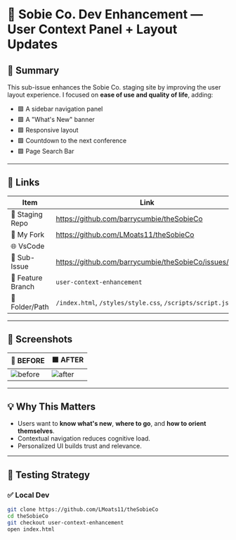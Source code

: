 # 🐝 Sobie Co. Dev Enhancement — User Context Panel + Layout Updates

## 🎯 Summary

This sub-issue enhances the Sobie Co. staging site by improving the user layout experience. I focused on **ease of use and quality of life**, adding:

- 🟩 A sidebar navigation panel
- 🟩 A "What's New" banner
- 🟩 Responsive layout
- 🟩 Countdown to the next conference
- 🟩 Page Search Bar

---

## 🔗 Links

| Item                | Link |
|---------------------|------|
| 🐝 Staging Repo     | https://github.com/barrycumbie/theSobieCo |
| 🤠 My Fork          | https://github.com/LMoats11/theSobieCo |
| 🌐 VsCode                                                    |
| 🐝 Sub-Issue        | https://github.com/barrycumbie/theSobieCo/issues/XX |
| 🤠 Feature Branch   | `user-context-enhancement` |
| 📁 Folder/Path      | `/index.html`, `/styles/style.css`, `/scripts/script.js` |

---

## 📸 Screenshots

| 🔴 BEFORE | 🟩 AFTER |
|----------|---------|
| ![before](images/before.png) | ![after](screenshots/after.png) |

---

## 💡 Why This Matters

- Users want to **know what's new**, **where to go**, and **how to orient themselves**.
- Contextual navigation reduces cognitive load.
- Personalized UI builds trust and relevance.

---

## 🧪 Testing Strategy

### ✅ Local Dev
```bash
git clone https://github.com/LMoats11/theSobieCo
cd theSobieCo
git checkout user-context-enhancement
open index.html
